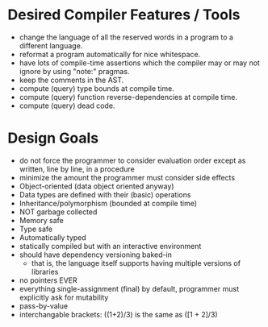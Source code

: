 # Desired Compiler Features / Tools

* change the language of all the reserved words in a program to a different language.
* reformat a program automatically for nice whitespace.
* have lots of compile-time assertions which the compiler may or may not ignore by using "note:" pragmas.
* keep the comments in the AST.
* compute (query) type bounds at compile time.
* compute (query) function reverse-dependencies at compile time.
* compute (query) dead code.

# Design Goals

* do not force the programmer to consider evaluation order except as written, line by line, in a procedure
* minimize the amount the programmer must consider side effects
* Object-oriented (data object oriented anyway)
* Data types are defined with their (basic) operations
* Inheritance/polymorphism (bounded at compile time)
* NOT garbage collected
* Memory safe
* Type safe
* Automatically typed
* statically compiled but with an interactive environment
* should have dependency versioning baked-in
  * that is, the language itself supports having multiple versions of libraries
* no pointers EVER
* everything single-assignment (final) by default, programmer must explicitly ask for mutability
* pass-by-value
* interchangable brackets: ((1+2)/3) is the same as ([1 + 2]/3)
